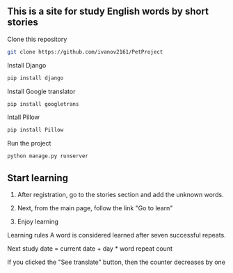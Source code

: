 ## This is a site for study English words by short stories

Clone this repository
```bash
git clone https://github.com/ivanov2161/PetProject
```

Install Django
```bash
pip install django
```
Install Google translator
```bash
pip install googletrans
```
Intall Pillow
```bash
pip install Pillow
```

Run the project
```bash
python manage.py runserver
```

## Start learning

1. After registration, go to the stories section and add the unknown words.

2. Next, from the main page, follow the link "Go to learn"

3. Enjoy learning

Learning rules
A word is considered learned after seven successful repeats.

Next study date = current date + day * word repeat count

If you clicked the "See translate" button, then the counter decreases by one
